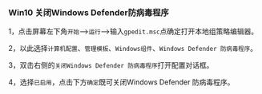 ### Win10 关闭Windows Defender防病毒程序

1，点击屏幕左下角`开始`-->`运行`-->输入`gpedit.msc`点确定打开本地组策略编辑器。

2，以此选择`计算机配置`、`管理模板`、`Windows组件`、`Windows Defender 防病毒程序`。

3，双击右侧的`关闭Windows Defender 防病毒程序`打开配置对话框。

4，选择`已启用`，点击下方`确定`既可关闭Windows Defender 防病毒程序。

